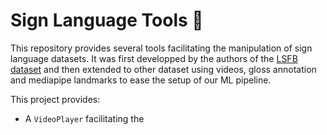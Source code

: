 # Sign Language Tools 👋

This repository provides several tools facilitating the manipulation of sign language datasets. It was first developped by the authors of the [LSFB dataset](https://lsfb.info.unamur.be/) and then extended to other dataset using videos, gloss annotation and mediapipe landmarks to ease the setup of our ML pipeline.

This project provides:
- A `VideoPlayer` facilitating the 
